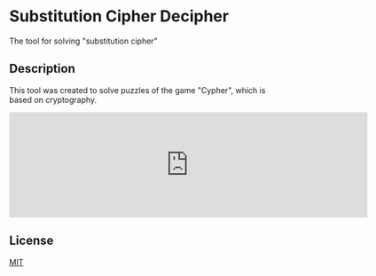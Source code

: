Substitution Cipher Decipher
===

The tool for solving "substitution cipher"

## Description

This tool was created to solve puzzles of the game "Cypher", which is based on cryptography.

  <iframe src="https://store.steampowered.com/widget/746710/" frameborder="0" width="646" height="190"></iframe>

## License

[MIT](http://b4b4r07.mit-license.org)